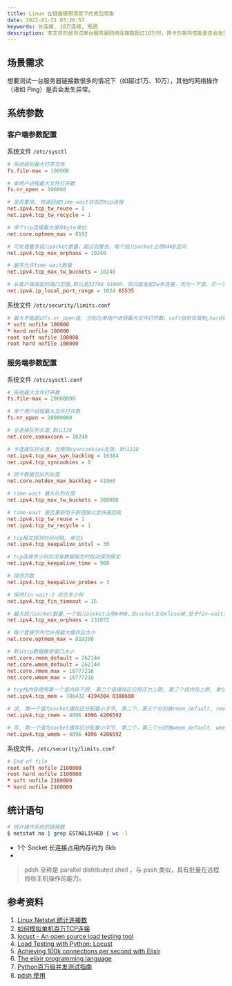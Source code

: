 ```yaml
---
title: Linux 在链接极限场景下的丢包现象
date: 2022-01-31 03:26:57
keywords: 长连接, 10万连接, 瓶颈
description: 本文目的是测试单台服务器网络连接数超过10万时，网卡的各项性能是否会发生变化。
---
```


## 场景需求

想要测试一台服务器链接数很多的情况下（如超过1万、10万），其他的网络操作（诸如 Ping）是否会发生异常。



## 系统参数

### 客户端参数配置

系统文件 `/etc/sysctl`

```conf
# 系统级别最大打开文件
fs.file-max = 100000

# 单用户进程最大文件打开数
fs.nr_open = 100000

# 是否重用, 快速回收time-wait状态的tcp连接
net.ipv4.tcp_tw_reuse = 1
net.ipv4.tcp_tw_recycle = 1

# 单个tcp连接最大缓存byte单位
net.core.optmem_max = 8192

# 可处理最多孤儿socket数量，超过则警告，每个孤儿socket占用64KB空间
net.ipv4.tcp_max_orphans = 10240

# 最多允许time-wait数量
net.ipv4.tcp_max_tw_buckets = 10240

# 从客户端发起的端口范围,默认是32768 61000，则只能发起2w多连接，改为一下值，可一个IP可发起差不多6.4w连接。
net.ipv4.ip_local_port_range = 1024 65535
```

系统文件 `/etc/security/limits.conf`

```conf
# 最大不能超过fs.nr_open值, 分别为单用户进程最大文件打开数，soft指软性限制,hard指硬性限制
* soft nofile 100000
* hard nofile 100000
root soft nofile 100000
root hard nofile 100000
```

### 服务端参数配置

系统文件 `/etc/sysctl.conf`

```conf
# 系统最大文件打开数
fs.file-max = 20000000

# 单个用户进程最大文件打开数
fs.nr_open = 20000000

# 全连接队列长度,默认128
net.core.somaxconn = 10240

# 半连接队列长度，当使用sysncookies无效，默认128
net.ipv4.tcp_max_syn_backlog = 16384
net.ipv4.tcp_syncookies = 0

# 网卡数据包队列长度
net.core.netdev_max_backlog = 41960

# time-wait 最大队列长度
net.ipv4.tcp_max_tw_buckets = 300000

# time-wait 是否重新用于新链接以及快速回收
net.ipv4.tcp_tw_reuse = 1
net.ipv4.tcp_tw_recycle = 1

# tcp报文探测时间间隔, 单位s
net.ipv4.tcp_keepalive_intvl = 30

# tcp连接多少秒后没有数据报文时启动探测报文
net.ipv4.tcp_keepalive_time = 900

# 探测次数
net.ipv4.tcp_keepalive_probes = 3

# 保持fin-wait-2 状态多少秒
net.ipv4.tcp_fin_timeout = 15

# 最大孤儿socket数量,一个孤儿socket占用64KB,当socket主动close掉,处于fin-wait1, last-ack
net.ipv4.tcp_max_orphans = 131072

# 每个套接字所允许得最大缓存区大小
net.core.optmem_max = 819200

# 默认tcp数据接受窗口大小
net.core.rmem_default = 262144
net.core.wmem_default = 262144
net.core.rmem_max = 16777216
net.core.wmem_max = 16777216

# tcp栈内存使用第一个值内存下限, 第二个值缓存区应用压力上限, 第三个值内存上限, 单位为page,通常为4kb
net.ipv4.tcp_mem = 786432 4194304 8388608

# 读, 第一个值为socket缓存区分配最小字节, 第二个，第三个分别被rmem_default, rmem_max覆盖
net.ipv4.tcp_rmem = 4096 4096 4206592

# 写, 第一个值为socket缓存区分配最小字节, 第二个，第三个分别被wmem_default, wmem_max覆盖
net.ipv4.tcp_wmem = 4096 4096 4206592
```

系统文件，`/etc/security/limits.conf`

```conf
# End of file
root soft nofile 2100000
root hard nofile 2100000
* soft nofile 2100000
* hard nofile 2100000
```



## 统计语句

```sh
# 统计操作系统的链接数
$ netstat na | grep ESTABLISHED | wc -l
```

* 1个 Socket 长连接占用内存约为 8kb
* 

> pdsh 全称是 parallel distributed shell ，与 pssh 类似，具有批量在远程目标主机操作的能力。

## 参考资料

1. [Linux Netstat 统计连接数](https://www.cnblogs.com/kabi/p/7018434.html)
1. [如何模拟单机百万TCP连接](https://blog.51cto.com/u_15060546/2641200)
1. [locust - An open source load testing tool](https://locust.io)
1. [Load Testing with Python: Locust](https://steelkiwi.com/blog/load-testing-python-locust-testing-and-bokeh-vis/)
1. [Achieving 100k connections per second with Elixir](https://stressgrid.com/blog/100k_cps_with_elixir/)
1. [The elixir programming language](https://elixir-lang.org)
1. [Python百万级并发测试指南](https://zhuanlan.zhihu.com/p/134603634)
1. [pdsh 使用](https://blog.csdn.net/qq_37865420/article/details/117263959)
